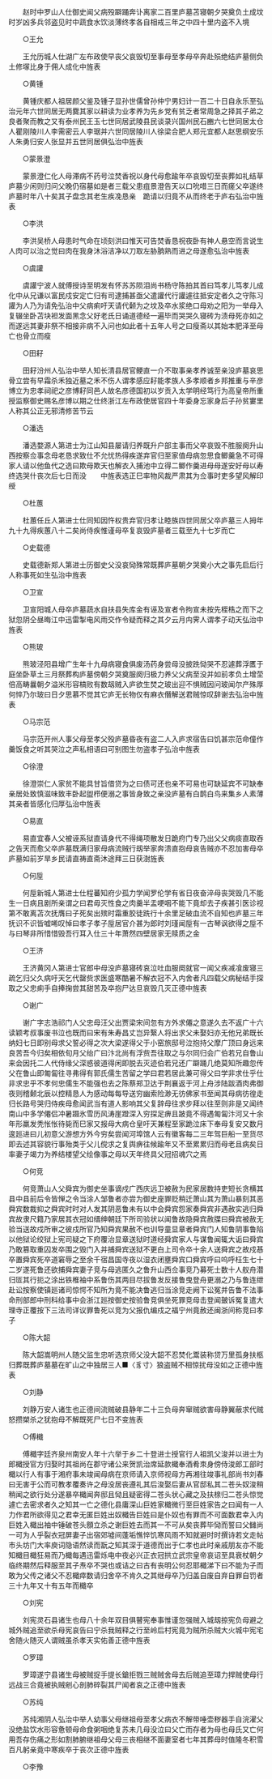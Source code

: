 <!-- { "loadSidebar": true } -->
　　赵时中罗山人仕御史闻父病殁躃踊奔讣离家二百里庐墓苫寝朝夕哭奠负土成坟时岁凶多兵邻盗见时中蔬食水饮淡薄终孝各自相戒三年之中四十里内盗不入境 

　　○王允 

　　王允历城人仕湖广左布政使早丧父哀毁切至事母至孝母卒奔赴殒绝结庐墓侧负土修塜比身于佣人成化中旌表 

　　○黄锺 

　　黄锺庆都人祖居颜父鉴及锺子显孙世儒曾孙仲宁男妇计一百二十日自永乐至弘治元年六世同居无两爨其家以耕读为业孝养为先乡党有贫乏者常周急之择其子弟之良者聚而教之又有泰州民王玉七世同居武陵县民谈录兴国州民石豳六七世同居太仓人瞿刚陵川人李需密云人李琚并六世同居陵川人徐梁合肥人郑元宜都人赵思纲安乐人朱勇归安人张显并五世同居俱弘治中旌表 

　　○蒙景澄 

　　蒙景澄仁化人母滞病不药号泣焚香祝以身代母愈踰年卒哀毁切至丧葬如礼结草庐墓少闲则归问父晚仍宿墓如是者三载父患疽景澄告天以口吮唶三日而瘥父卒遂终庐墓时年八十矣其子盘念其老生疾凂恳亲　跪请以归竟不从而终老于庐右弘治中旌表 

　　○李洪 

　　李洪吴桥人母患时气命在顷刻洪曰惟天可告焚香恳祝夜卧有神人悬空而言说生人肉可以治之觉曰肉在我身沐浴洁净以刀取左胁朒熟而进之母遂愈弘治中旌表 

　　○虞讙 

　　虞讙宁波人就傅授诗至明发有怀苏苏陨泪尚书杨守陈拍其首曰笃孝儿笃孝儿成化中从兄谦以富民戍安定亡归有司逮捕甚亟父遣讙代行讙遽往抵安定者久之守陈习讙为人乃为请免弘治中父病痢吁天请代颡为之坟及卒水浆绝口母劝之阳为一举母入复辍坐卧苫块袒发面黑念父好老氏日诵道德经一遍毕而哭哭久寝砖为渍母死亦如之而遂远其妻非祭不相接非病不入问也如此者十五年人号之曰瘦斋以其始本肥泽至母亡也骨立而瘦 

　　○田耔 

　　田耔汾州人弘治中举人知长清县居官鲠直一介不取事亲孝养诚至亲没庐墓哀思骨立尝有早霜杀禾独近墓之禾不伤人谓孝感应耔能孝族人多孝顺者乡邦推重与辛彦博立为忠孝祠祀之彦博耔同邑人故名彦德国初以岁贡入太学明经笃行为高皇帝所重授监察御史赐名彦博以期之仕终浙江左布政使居官四十年委身忘家身后子孙贫寠里人称其公正无邪清修苦节云 

　　○潘选 

　　潘选婺源人第进士为江山知县屡请归养既升户部主事而父卒哀毁不胜服阕升山西按察佥事念母老恳求致仕不允忧热得疾遂弃官归至家值母病忽思食鲫羹急不可得家人请以他鱼代之选曰欺母欺天也解衣入捕池中立得二鲫作羹进母母遂安好母以寿终选哭什丧次后七日而没　　中旌表选正巳率物风裁严肃其为佥事时吏多望风解印绶 

　　○杜蕙 

　　杜蕙任丘人第进士仕同知因忤权贵弃官归孝让睦族四世同居父卒庐墓三人拇年九十九得疾蕙八十二矣尚侍疾惟谨母卒复哀毁庐墓者三载至九十七岁而亡 

　　○史载德 

　　史载德新郑人第进士历御史父没哀恸殊常既葬庐墓朝夕哭奠小大之事先启后行人称事死如生弘治中旌表 

　　○卫宣 

　　卫宣阳城人母卒庐墓蔬水自扶县失库金有诬及宣者令拘宣未按先桎梏之而下之狱忽阴仝昼晦江中迅雷掣电风雨交作令疑而释之其夕云月禸霁人谓孝子动天弘治中旌表 

　　○熊玻 

　　熊玻泾阳县增广生年十九母病寝食俱废汤药身尝母没披跣恸哭不忍遽葬浮匶于庭坐卧草土三月祭葬构庐墓傍朝夕哭奠服阕归极力养父父病至没并如前孝负土增茔倍高畴曩朝夕溢米形容槁败有数刼贼入庐欲生焚之玻出迎不惧贼因问玻闻尔产殊厚何悴乃尔玻曰日夕思慕不觉其它庐无长物仅有麻衣僭解送君贼惊叹辞谢去弘治中旌表 

　　○马宗范 

　　马宗范开州人事父母至孝父殁庐墓昏夜有盗二人入庐求宿告曰饥甚宗范命僮作羹饭食之听其哭泣之声私相语曰可别图生勿盗孝子弘治中旌表 

　　○徐澄 

　　徐澄崇仁人家贫不能具甘旨借贷为之曰债可还也亲不可易也可缺延宾不可缺奉亲居处致慎滋味致丰卧起盥栉便溺之事皆身致之亲没庐墓有白鹊白鸟来集乡人素薄其亲者皆感化归厚弘治中旌表 

　　○易直 

　　易直宜春人父被诬系狱直请身代不得绳项散发日跪府门专乃出父父病痰直取吞之告天而愈父卒庐墓既满归家母病流贼行刼举家奔溃直抱母哀告贼亦不忍加害母卒庐墓如前岁旱乡民请直祷直斋沐途拜三日获澍旌表 

　　○何垕 

　　何垕新城人第进士仕程蕃知府少孤力学闻罗伦学有省日夜奋淬母丧哭毁几不能生一日病且剧所亲谓之曰君毋灭性食之肉羹半盂哽咽不能下竟却去子疾甚引医诊视第不敢离苫次抚膺曰子死矣出殡时霜重胶徒跣行十余里足破血流不自知也庐墓三年抚识不识皆嘘唏叹悼曰孝子孝子垕居官介甚为郎时刘瑾闻垕有一古琴讽欲得之垕不与曰琴非所惜惜毁吾行耳入仕三十年萧然四壁居家无赎质之金 

　　○王济 

　　王济黄冈人第进士官郎中母没庐墓寝砖哀泣吐血服阕就官一闻父疾减飡废寝三疏乞归父久病吁天乞代罄赀求医盛寒酷暑不解衣冠不入内舍者凡四载父病秘结手探取之父忠痢手自捧掬尝其甜苦及卒抱尸达旦哀毁几灭正德中旌表 

　　○谢广 

　　谢广字志浩祁门人父忠母汪父出贾梁宋间忽有方外求僊之意遂久去不返广十六读颖考叔事废书泣也既而曰宋有朱寿昌丈岂异繄人将出求父未娶妇亦无他兄弟既长纳妇七日即别母求父誓必得之次大梁遂得父于小窑旅邸号泣抱持父摩广顶曰身远来良苦吾今归矣相依旬月父绐广曰汴北尚有浮赀吾往取之与尔同归会广伯若兄自鲁山来会因托二人代侍缘父深惑彼道得闲即脱去灭迹伯若兄还广躃踊几绝莫知所趣忽传父在鲁山即匍匐往寻弗得有郭氏儒生苦留之学曰君若居此兼可得父曰学非求仕乎仕非求忠乎不孝何忠儒生不能强也去之陈蔡郑卫达于荆襄返于河上舟涉陆跋酒肉弗御夜则稽颡北辰以控精恳人为感动每每导送穷幽索险渺无彷佛家书至闻其母病彷徨走归长路号哭归侍疾母愈闻武当有道人影响其父复辞母往求步拜以往至则非是又闻终南山中多学僊侣冲暑蹑氷雪历风涛崖蹬深入穷探足痹且跛竟不得遇匍匐汴河又十余年形羸发秃怅怅待毙而巳家又报母大病仓皇吁天兼程至家跪泣床下奉母复安又数月逡廵进曰儿初意父游想方外今穷矣尝闻河埠馆人云有徽客每二三年驾巨船一至货尽即去述其容貌行事殆类于父儿傥求之复舆痹往候踰年又不至累累归而母老且病矣日率妻子竭力为养结楼望父绘像事之母以天年终具父冠招魂穴之焉 

　　○何竞 

　　何竞萧山人父舜宾为御史坐事谪戍广西庆远卫被赦为民家居数持吏短长贪横其县中县前后令皆惮之令当涂人邹鲁者亦尝为御史座罪贬稍迁萧山其为萧山暴刻其恶舜宾数裁抑之舜宾时时对人发其阴恶鲁未有以中会舜宾怨家奏舜宾非遇赦实逃归舜宾故隶尺籍乃家居其衣冠如缙绅朝廷下所司验状以闻鲁故隐舜宾赦牒曰舜宾被赦无验当送故戍所审之彼戍所官乃知舜宾果赦不也训导童显章者舜宾门人知鲁阴事鲁陷以他狱论绞狱上宪司疑之下府覆治显章送狱时道经舜宾家人与谋鲁闻辄大诟曰舜宾乃敢篡取重囚发卒围之毁门入并捕舜宾送狱不更白上司令卒十余人送舜宾之故戍惎卒置舜宾死卒道窘辱之至余千宿昌国寺夜以湿衣闭壅舜宾口舜宾呼曰呜呼枉生七十二岁遂死鲁还欲捕舜宾妻子竞与母逃匿久之鲁升山西佥事竞乃募死士数十人舣舟潜归匼其行扼之涂出铁椎袖中系鲁伤其两目尽拔鲁发反接鲁曳登舟更溺之乃与鲁连绁赴讼按察使镇廵诸司惊愕不知所为竟不能决鲁逃归当涂竞走阙下讼冤并告鲁不法事命刑部郎中刑科给事中会浙江廵按御史按验鲁竞俱坐死罪竞母击登闻皷诉冤复遣大理寺正覆按下三法司详议罪鲁死以竞为父报仇编戍之福宁州竟赦还闽浙间称竞曰孝子 

　　○陈大韶 

　　陈大韶嵩明州人随父监生忠听选京师父没大韶不忍焚化鬻装称贷万里孤身扶柩归葬既葬庐墓墓在旷山之中独居三人■〈豸寸〉狼盗贼不相惊扰母没如之正德中旌表 

　　○刘静 

　　刘静万安人诸生也正德间流贼破县静年二十三负母奔窜贼欲害母静翼蔽求代贼怒攒槊杀之犹抱母不解既死尸七日不变旌表 

　　○傅檝 

　　傅檝字廷齐泉州南安人年十六举于乡二十登进士授官行人祖凯父浚并以进士为郎檝授官方归娶时其祖尚在郡守诸公来贺凯治席延款檝奉酒肴朿身傍侍浚郎工部时檝以行人有事于湘府事未竣闻母病在京师请入京师视母方再湘往竣事礼部尚书刘春曰无害于公而可教孝覆奏许之母没居丧遵礼其后浚娶后妻从官邸私其二苍头奴浚稍稍闻之欲行处分遂暴卒檝闻奔邸且恸且疑密得二苍头状心藏之及扶榇归二苍头惊觉遽亡去密求者久之知其一亡之德化县庸深山巨姓家檝微行至巨姓家告之曰闻有一人力作君所欲得见之君幸无匿巨姓出奴檝告巨姓曰是仆奴也有罪而不可面数君幸入内巨姓入檝出袖中锤破苍头顖立杀之谢巨姓去而其一不可从矣丧葬毕恸而誓曰父雠尚一可为人乎裂衣冠屏妻子出宿郊墟间蓬垢憔悴饥寒风雨不知就避时时撰诗若文走帖市头坊门大率庾词隐语然读而翫之知其深于道德而出于仁孝也此时亲戚朋友亦不能知檝目檝狂易而乃檝每遇迅雷烁电中夜必兴正衣冠拱立武宗皇帝哀诏至具衰杖朝夕临终期然后释服至其子焘卒不哭也或诘之曰古有丧明公何忍耶檝涕下曰不能为子而敢为父传之诸父不忍檝瘁数请归舍卒不肯久之其继母卒乃归盖自废自弃自罪自罚者三十九年又十有五年而檝卒 

　　○刘宪 

　　刘宪灵石县诸生也母八十余年双目俱瞽宪奉事惟谨忽强贼入城刼掠宪负母避之城外贼追至欲杀母宪哀告曰宁杀我贼释之行至岭后村宪竟为贼所杀贼大火城中宪宅舍随火随灭人谓贼虽杀孝天实佑善正德中旌表 

　　○罗璋 

　　罗璋遂宁县诸生母被贼捉手提长鎗拒戮三贼贼舍母去后贼追至璋力捍贼使母行远战三合竟被执贼剜心剖肺碎裂其尸闻者哀之正德中旌表 

　　○苏纯 

　　苏纯湘阴人弘治中举人幼事父母继祖母至孝父病衣不解带唾壶秽器手自浣濯父没绝盐饮水形容惫顿母命食粥咽绝复苏未几母没泣曰父亡而存者为母也母氏又亡何用吾存伤痛之形如割肺腑继祖母父母三丧相继不面妻室者七年其葬母时值隆冬积雪百凡躬亲竟中寒疾卒于丧次正德中旌表 

　　○李豫 

